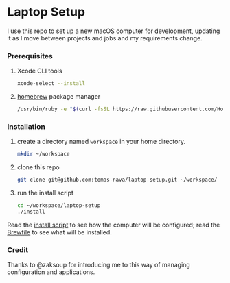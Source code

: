 # Laptop Setup

I use this repo to set up a new macOS computer for development, updating it as I move
between projects and jobs and my requirements change.

### Prerequisites

1. Xcode CLI tools
   ```bash
   xcode-select --install
   ```
1. [homebrew](http://brew.sh) package manager
   ```bash
   /usr/bin/ruby -e "$(curl -fsSL https://raw.githubusercontent.com/Homebrew/install/master/install)"
   ```

### Installation

1. create a directory named `workspace` in your home directory.

    ```bash
    mkdir ~/workspace
    ```

1. clone this repo

    ```bash
    git clone git@github.com:tomas-nava/laptop-setup.git ~/workspace/
    ```
1. run the install script

    ```bash
    cd ~/workspace/laptop-setup
    ./install
    ```

Read the [install script](install) to see how the computer will be configured; read
the [Brewfile](Brewfile) to see what will be installed.

### Credit

Thanks to @zaksoup for introducing me to this way of managing configuration and
applications.
